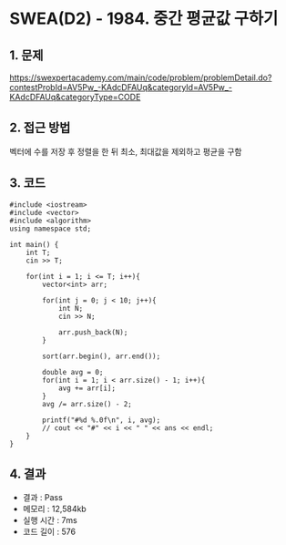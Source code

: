 # SWEA(D2) - 1984. 중간 평균값 구하기

## 1. 문제  
https://swexpertacademy.com/main/code/problem/problemDetail.do?contestProbId=AV5Pw_-KAdcDFAUq&categoryId=AV5Pw_-KAdcDFAUq&categoryType=CODE
## 2. 접근 방법  
벡터에 수를 저장 후 정렬을 한 뒤 최소, 최대값을 제외하고 평균을 구함
## 3. 코드  
```
#include <iostream>
#include <vector>
#include <algorithm>
using namespace std;

int main() {
    int T;
    cin >> T;

    for(int i = 1; i <= T; i++){
        vector<int> arr;

        for(int j = 0; j < 10; j++){
            int N;
            cin >> N;

            arr.push_back(N);
        }

        sort(arr.begin(), arr.end());

        double avg = 0;
        for(int i = 1; i < arr.size() - 1; i++){
            avg += arr[i];
        }
        avg /= arr.size() - 2;

        printf("#%d %.0f\n", i, avg);
        // cout << "#" << i << " " << ans << endl;
    }
}
```
## 4. 결과
- 결과 : Pass 
- 메모리 : 12,584kb
- 실행 시간 : 7ms
- 코드 길이 : 576